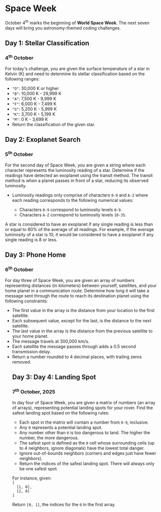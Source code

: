 <h1>Space Week</h1>
<p>October 4<sup>th</sup> marks the beginning of <strong>World Space Week</strong>. The next seven days will bring you astronomy-themed coding challenges.</p>
<h2>Day 1: Stellar Classification</h2>
<h3>4<sup>th</sup> October</h3>
For today's challenge, you are given the surface temperature of a star in Kelvin (K) and need to determine its stellar classification based on the following ranges:</br>
<ul>
  <li><code>"O"</code>: 30,000 K or higher</li>
  <li><code>"B"</code>: 10,000 K - 29,999 K</li>
  <li><code>"A"</code>: 7,500 K - 9,999 K</li>
  <li><code>"F"</code>: 6,000 K - 7,499 K</li>
  <li><code>"G"</code>: 5,200 K - 5,999 K</li>
  <li><code>"K"</code>: 3,700 K - 5,199 K</li>
  <li><code>"M"</code>: 0 K - 3,699 K</li>
  <li>Return the classification of the given star.</li>
</ul>
<h2>Day 2: Exoplanet Search</h2>
<h3>5<sup>th</sup> October</h3>
<p>For the second day of Space Week, you are given a string where each character represents the luminosity reading of a star. Determine if the readings have detected an exoplanet using the transit method. The transit method is when a planet passes in front of a star, reducing its observed luminosity.</p>
<ul>
  <li>Luminosity readings only comprise of characters <code>0-9</code> and <code>A-Z</code> where each reading corresponds to the following numerical values:</li>
  <ul>
    <li>Characters <code>0-9</code> correspond to luminosity levels <code>0-9</code>.</li>
    <li>Characters <code>A-Z</code> correspond to luminosity levels <code>10-35</code>.</li>
  </ul>
</ul>
<p>A star is considered to have an exoplanet if any single reading is less than or equal to 80% of the average of all readings. For example, if the average luminosity of a star is 10, it would be considered to have a exoplanet if any single reading is 8 or less.</p>
<h2>Day 3: Phone Home</h2>
<h3>6<sup>th</sup> October</h3>
<p>For day three of Space Week, you are given an array of numbers representing distances (in kilometers) between yourself, satellites, and your home planet in a communication route. Determine how long it will take a message sent through the route to reach its destination planet using the following constraints:</p>
<ul>
  <li>The first value in the array is the distance from your location to the first satellite.</li>
  <li>Each subsequent value, except for the last, is the distance to the next satellite.</li>
  <li>The last value in the array is the distance from the previous satellite to your home planet.</li>
  <li>The message travels at 300,000 km/s.</li>
  <li>Each satellite the message passes through adds a 0.5 second transmission delay.</li>
  <li>Return a number rounded to 4 decimal places, with trailing zeros removed.</li>

<h2>Day 3: Day 4: Landing Spot</h2>
<h3>7<sup>th</sup> October, 2025</h3>
<p>In day four of Space Week, you are given a matrix of numbers (an array of arrays), representing potential landing spots for your rover. Find the safest landing spot based on the following rules:</p>
<ul>
  <li>Each spot in the matrix will contain a number from <code>0-9</code>, inclusive.</li>
  <li>Any <code>0</code> represents a potential landing spot.</li>
  <li>Any number other than <code>0</code> is too dangerous to land. The higher the number, the more dangerous.</li>
  <li>The safest spot is defined as the <code>0</code> cell whose surrounding cells (up to 4 neighbors, ignore diagonals) have the lowest total danger.</li>
  <li>Ignore out-of-bounds neighbors (corners and edges just have fewer neighbors).</li>
  <li>Return the indices of the safest landing spot. There will always only be one safest spot.</li>
</ul>
<p>For instance, given:</br>
<code>[
  [1, 0],
  [2, 0]
]
</code>

Return <code>[0, 1]</code>, the indices for the <code>0</code> in the first array.
